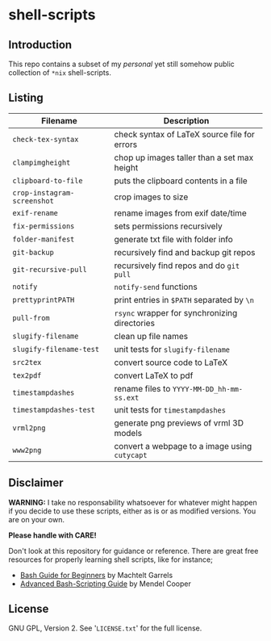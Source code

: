 shell-scripts
=============

Introduction
------------
This repo contains a subset of my *personal* yet still somehow public
collection of `*nix` shell-scripts.


Listing
-------

| **Filename**                | **Description**                                |
| --------------------------- | ---------------------------------------------- |
| `check-tex-syntax`          | check syntax of LaTeX source file for errors   |
| `clampimgheight`            | chop up images taller than a set max height    |
| `clipboard-to-file`         | puts the clipboard contents in a file          |
| `crop-instagram-screenshot` | crop images to size                            |
| `exif-rename`               | rename images from exif date/time              |
| `fix-permissions`           | sets permissions recursively                   |
| `folder-manifest`           | generate txt file with folder info             |
| `git-backup`                | recursively find and backup git repos          |
| `git-recursive-pull`        | recursively find repos and do `git pull`       |
| `notify`                    | `notify-send` functions                        |
| `prettyprintPATH`           | print entries in `$PATH` separated by `\n`     |
| `pull-from`                 | `rsync` wrapper for synchronizing directories  |
| `slugify-filename`          | clean up file names                            |
| `slugify-filename-test`     | unit tests for `slugify-filename`              |
| `src2tex`                   | convert source code to LaTeX                   |
| `tex2pdf`                   | convert LaTeX to pdf                           |
| `timestampdashes`           | rename files to `YYYY-MM-DD_hh-mm-ss.ext`      |
| `timestampdashes-test`      | unit tests for `timestampdashes`               |
| `vrml2png`                  | generate png previews of vrml 3D models        |
| `www2png`                   | convert a webpage to a image using `cutycapt`  |


Disclaimer
----------
**WARNING:**
I take no responsability whatsoever for whatever might happen if you decide to
use these scripts, either as is or as modified versions.  You are on your own.

**Please handle with CARE!**

Don't look at this repository for guidance or reference.  There are great free
resources for properly learning shell scripts, like for instance;

* [Bash Guide for Beginners](http://tldp.org/LDP/Bash-Beginners-Guide/html/)
  by Machtelt Garrels
* [Advanced Bash-Scripting Guide](http://www.tldp.org/LDP/abs/html/)
  by Mendel Cooper


License
-------
GNU GPL, Version 2.  See '`LICENSE.txt`' for the full license.
